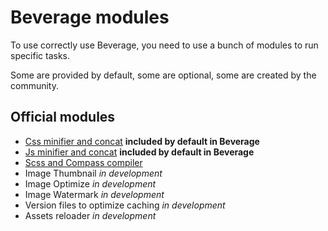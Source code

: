 Beverage modules
================

To use correctly use Beverage, you need to use a bunch of modules to run specific tasks.

Some are provided by default, some are optional, some are created by the community.

Official modules
----------------

* [Css minifier and concat](https://github.com/awakenweb/beverage) __included by default in Beverage__
* [Js minifier and concat](https://github.com/awakenweb/beverage) __included by default in Beverage__
* [Scss and Compass compiler](https://github.com/awakenweb/beverage-scss)
* Image Thumbnail _in development_
* Image Optimize _in development_
* Image Watermark _in development_
* Version files to optimize caching _in development_
* Assets reloader _in development_
